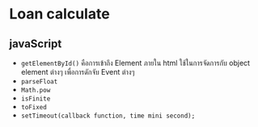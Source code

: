# Loan calculate

## javaScript 

- `getElementById()` คือการเข้าถึง Element ภายใน html ใช้ในการจัดการกับ object element ต่างๆ เพื่อการดักจับ Event ต่างๆ
- `parseFloat` 
- `Math.pow`
- `isFinite`
- `toFixed`
- `setTimeout(callback function, time mini second);`